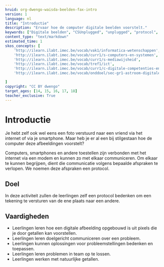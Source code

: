 ```yaml
---
hruid: org-dwengo-waisda-beelden-fax-intro
version: 1
language: nl
title: "Introductie"
description: "Ervaar hoe de computer digitale beelden voorstelt."
keywords: ["Digitale beelden", "CSUnplugged", "unplugged", "protocol", "netwerken", "ecodering"]
content_type: "text/markdown"
estimated_time: 1
skos_concepts: [
    'http://ilearn.ilabt.imec.be/vocab/vak1/informatica-wetenschappen', 
    'http://ilearn.ilabt.imec.be/vocab/curr1/s-computers-en-systemen',
    'http://ilearn.ilabt.imec.be/vocab/curr1/s-mediawijsheid',
    'http://ilearn.ilabt.imec.be/vocab/tref1/ict',
    'http://ilearn.ilabt.imec.be/vocab/curr1/c-digitale-competenties-en-mediawijsheid',
    'http://ilearn.ilabt.imec.be/vocab/onddoel/sec-gr1-astroom-digitale-competenties-en-mediawijsheid-4.5',

]
copyright: "CC BY dwengo"
target_ages: [14, 15, 16, 17, 18]
teacher_exclusive: True
---
```


# Introductie

Je hebt zelf ook wel eens een foto verstuurd naar een vriend via het internet of via je smartphone. Maar heb je er al een bij stilgestaan hoe de computer deze afbeeldingen voorstelt?

Computers, smartphones en andere toestellen zijn verbonden met het internet via een modem en kunnen zo met elkaar communiceren. Om elkaar te kunnen begrijpen, dient die communicatie volgens bepaalde afspraken te verlopen. We noemen deze afspraken een protocol.

## Doel

In deze activiteit zullen de leerlingen zelf een protocol bedenken om een tekening te versturen van de ene plaats naar een andere.

## Vaardigheden

* Leerlingen leren hoe een digitale afbeelding opgebouwd is uit pixels die je door getallen kan voorstellen. 
* Leerlingen leren doelgericht communiceren over een probleem. 
* Leerlingen kunnen oplossingen voor probleemstellingen bedenken en toepassen. 
* Leerlingen leren problemen in team op te lossen. 
* Leerlingen werken met natuurlijke getallen.